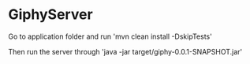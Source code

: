# GiphyServer

Go to application folder and run 'mvn clean install -DskipTests'

Then run the server through 'java -jar target/giphy-0.0.1-SNAPSHOT.jar'
